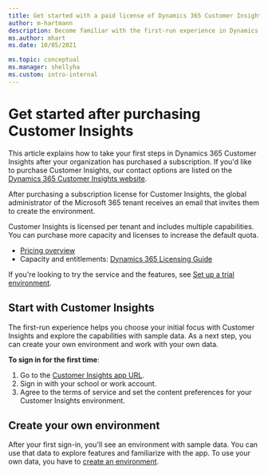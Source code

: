 ```yaml
---
title: Get started with a paid license of Dynamics 365 Customer Insights
author: m-hartmann
description: Become familiar with the first-run experience in Dynamics 365 Customer Insights and explore its capabilities.
ms.author: mhart
ms.date: 10/05/2021

ms.topic: conceptual
ms.manager: shellyha
ms.custom: intro-internal
---
```


# Get started after purchasing Customer Insights

This article explains how to take your first steps in Dynamics 365 Customer Insights after your organization has purchased a subscription. If you'd like to purchase Customer Insights, our contact options are listed on the [Dynamics 365 Customer Insights website](https://dynamics.microsoft.com/ai/customer-insights/). 

After purchasing a subscription license for Customer Insights, the global administrator of the Microsoft 365 tenant receives an email that invites them to create the environment. 

Customer Insights is licensed per tenant and includes multiple capabilities. You can purchase more capacity and licenses to increase the default quota. 
- [Pricing overview](https://dynamics.microsoft.com/ai/customer-insights/pricing/)
- Capacity and entitlements: [Dynamics 365 Licensing Guide](https://go.microsoft.com/fwlink/?LinkId=866544)

If you're looking to try the service and the features, see [Set up a trial environment](trial-signup.md).

## Start with Customer Insights

The first-run experience helps you choose your initial focus with Customer Insights and explore the capabilities with sample data. As a next step, you can create your own environment and work with your own data.

**To sign in for the first time**:

1. Go to the [Customer Insights app URL](https://home.ci.ai.dynamics.com).
1. Sign in with your school or work account. 
1. Agree to the terms of service and set the content preferences for your Customer Insights environment.

## Create your own environment

After your first sign-in, you'll see an environment with sample data. You can use that data to explore features and familiarize with the app. To use your own data, you have to [create an environment](create-environment.md).
